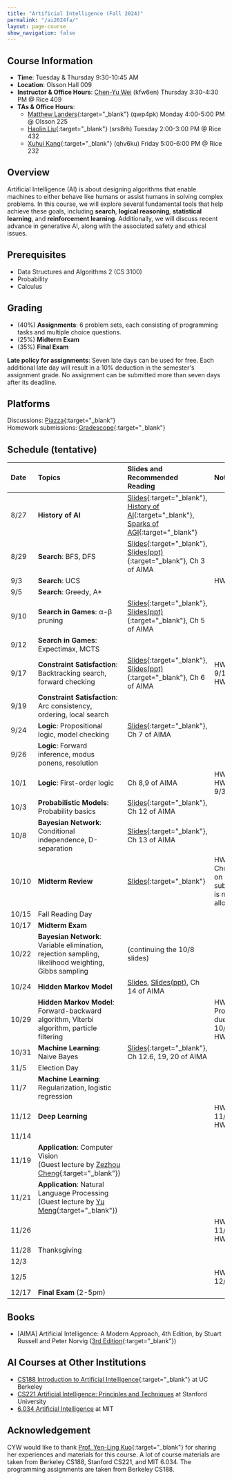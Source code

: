 ```yaml
---
title: "Artificial Intelligence (Fall 2024)"
permalink: "/ai2024fa/"
layout: page-course
show_navigation: false
---
```


## Course Information
- **Time**: Tuesday & Thursday 9:30-10:45 AM  
- **Location**: Olsson Hall 009  
- **Instructor & Office Hours**: [Chen-Yu Wei](/) (kfw6en) Thursday 3:30-4:30 PM @ Rice 409  
- **TAs & Office Hours**: 
    * [Matthew Landers](https://mattlanders.net/){:target="_blank"} (qwp4pk) Monday 4:00-5:00 PM @ Olsson 225  
    * [Haolin Liu](https://openreview.net/profile?id=~Haolin_Liu8){:target="_blank"} (srs8rh) Tuesday 2:00-3:00 PM @ Rice 432  
    * [Xuhui Kang](https://www.linkedin.com/in/xuhui-joshua-kang-44314317b/){:target="_blank"} (qhv6ku) Friday 5:00-6:00 PM @ Rice 232  

## Overview  
Artificial Intelligence (AI) is about designing algorithms that enable machines to either behave like humans or assist humans in solving complex problems. In this course, we will explore several fundamental tools that help achieve these goals, including **search**, **logical reasoning**, **statistical learning**, and **reinforcement learning**. Additionally, we will discuss recent advance in generative AI, along with the associated safety and ethical issues.  

## Prerequisites  
- Data Structures and Algorithms 2 (CS 3100)  
- Probability    
- Calculus   

## Grading
- (40%) **Assignments**: 6 problem sets, each consisting of programming tasks and multiple choice questions.     
- (25%) **Midterm Exam**  
- (35%) **Final Exam**  

**Late policy for assignments**: Seven late days can be used for free. Each additional late day will result in a 10% deduction in the semester's assignment grade.  No assignment can be submitted more than seven days after its deadline.  

## Platforms
Discussions: [Piazza](https://piazza.com/class/m05euch95ko2an/){:target="_blank"}   
Homework submissions: [Gradescope](https://www.gradescope.com/courses/834206/){:target="_blank"}  


## Schedule (tentative)


| Date    | Topics    | Slides and Recommended Reading    |  Notes  |
|:----------------|:----------------|:----------------|:----------------|
| 8/27 | **History of AI** | [Slides](/ai2024fa_files/introduction.pdf){:target="_blank"}, [History of AI](https://www.youtube.com/watch?v=R3YFxF0n8n8){:target="_blank"}, [Sparks of AGI](https://www.youtube.com/watch?v=qbIk7-JPB2c){:target="_blank"}  |  |
| 8/29 | **Search**: BFS, DFS | [Slides](/ai2024fa_files/search.pdf){:target="_blank"}, [Slides(ppt)](/ai2024fa_files/search.pptx){:target="_blank"}, Ch 3 of AIMA |  |
| 9/3 | **Search**: UCS |  | HW1 out |
| 9/5 | **Search**: Greedy, A* |  |  |
| 9/10 | **Search in Games**: &alpha;-&beta; pruning | [Slides](/ai2024fa_files/search-in-games.pdf){:target="_blank"}, [Slides(ppt)](/ai2024fa_files/search-in-games.pptx){:target="_blank"}, Ch 5 of AIMA |  |
| 9/12 | **Search in Games**: Expectimax, MCTS |  |  |
| 9/17 | **Constraint Satisfaction**: Backtracking search, forward checking | [Slides](/ai2024fa_files/constraint-satisfaction.pdf){:target="_blank"}, [Slides(ppt)](/ai2024fa_files/constraint-satisfaction.pptx){:target="_blank"}, Ch 6 of AIMA | HW1 due on 9/16 <br> HW2 out |
| 9/19 | **Constraint Satisfaction**: Arc consistency, ordering, local search |  |  |
| 9/24 | **Logic**: Propositional logic, model checking | [Slides](/ai2024fa_files/logic.pdf){:target="_blank"}, Ch 7 of AIMA |  |
| 9/26 | **Logic**: Forward inference, modus ponens, resolution |  |  |
| 10/1 | **Logic**: First-order logic | Ch 8,9 of AIMA | HW3 out <br> HW2 due on 9/30  |
| 10/3 | **Probabilistic Models**: Probability basics | [Slides](/ai2024fa_files/uncertainty.pdf){:target="_blank"}, Ch 12 of AIMA |  |
| 10/8 | **Bayesian Network**: Conditional independence, D-separation | [Slides](/ai2024fa_files/bayes-net.pdf){:target="_blank"}, Ch 13 of AIMA |  |
| 10/10 | **Midterm Review** | [Slides](/ai2024fa_files/midterm-review.pdf){:target="_blank"} | HW3-Choices due on 10/9 (late submission is not allowed) |
| 10/15 | Fall Reading Day |  |  |
| 10/17 | **Midterm Exam** |  |  |
| 10/22 | **Bayesian Network**: Variable elimination, rejection sampling, likelihood weighting, Gibbs sampling | (continuing the 10/8 slides) |  |
| 10/24 | **Hidden Markov Model** | [Slides](/ai2024fa_files/hmm.pdf), [Slides(ppt)](/ai2024fa_files/hmm.pptx), Ch 14 of AIMA |  |
| 10/29 | **Hidden Markov Model**: Forward-backward algorithm, Viterbi algorithm, particle filtering |  | HW3-Programming due on 10/28 <br> HW4 out |
| 10/31 | **Machine Learning**: Naive Bayes | [Slides](/ai2024fa_files/machine-learning.pdf){:target="_blank"}, Ch 12.6, 19, 20 of AIMA |  |
| 11/5 | Election Day |  |  |
| 11/7 | **Machine Learning**: Regularization, logistic regression |  |  |
| 11/12 | **Deep Learning** |  | HW4 due on 11/11 <br> HW5 out |
| 11/14 |  |  |  |
| 11/19 | **Application**: Computer Vision <br> (Guest lecture by [Zezhou Cheng](https://sites.google.com/site/zezhoucheng/){:target="_blank"}) |  |  |
| 11/21 | **Application**: Natural Language Processing <br> (Guest lecture by [Yu Meng](https://yumeng5.github.io/){:target="_blank"}) |  |  |
| 11/26 |  |  | HW5 due on 11/25 <br> HW6 out |
| 11/28 | Thanksgiving |  |  |
| 12/3 |  |  |  |
| 12/5 |  |  | HW6 due on 12/9 |
| 12/17 | **Final Exam** (2-5pm) |  |  |


## Books 
- [AIMA] Artificial Intelligence: A Modern Approach, 4th Edition, by Stuart Russell and Peter Norvig ([3rd Edition](https://people.engr.tamu.edu/guni/csce421/files/AI_Russell_Norvig.pdf){:target="_blank"})   

## AI Courses at Other Institutions 
- [CS188 Introduction to Artificial Intelligence](https://inst.eecs.berkeley.edu/~cs188/fa24/){:target="_blank"} at UC Berkeley  
- [CS221 Artificial Intelligence: Principles and Techniques](https://stanford-cs221.github.io/spring2024/) at Stanford University  
- [6.034 Artificial Intelligence](https://ocw.mit.edu/courses/6-034-artificial-intelligence-fall-2010/) at MIT  

## Acknowledgement  
CYW would like to thank [Prof. Yen-Ling Kuo](https://yenlingkuo.com/){:target="_blank"} for sharing her experiences and materials for this course. A lot of course materials are taken from Berkeley CS188, Stanford CS221, and MIT 6.034. The programming assignments are taken from Berkeley CS188. 





